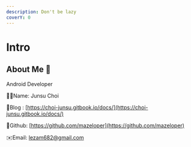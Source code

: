 ```yaml
---
description: Don't be lazy
coverY: 0
---
```


# Intro

## About Me 🧐

Android Developer

🙋‍♂️Name: Junsu Choi

📝Blog : [https://choi-junsu.gitbook.io/docs/](https://choi-junsu.gitbook.io/docs/)

🔗Github: [https://github.com/mazeloper](https://github.com/mazeloper)

✉️Email: [lezam682@gmail.com](https://app.gitbook.com/u/25W232lR1eghClpUu5ppgZ9JIUH2)







